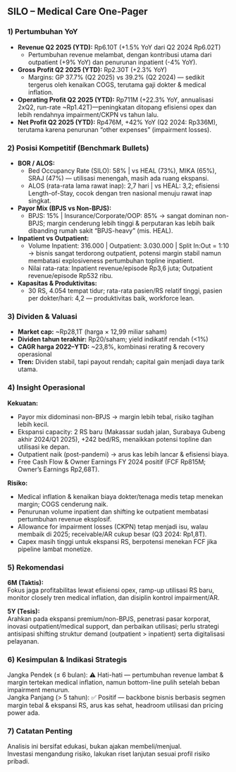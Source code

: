 ## SILO – Medical Care One-Pager

### 1) Pertumbuhan YoY
- **Revenue Q2 2025 (YTD):** Rp6.10T (+1.5% YoY dari Q2 2024 Rp6.02T)
  - Pertumbuhan revenue melambat, dengan kontribusi utama dari outpatient (+9% YoY) dan penurunan inpatient (-4% YoY).
- **Gross Profit Q2 2025 (YTD):** Rp2.30T (+2.3% YoY)
  - Margins: GP 37.7% (Q2 2025) vs 39.2% (Q2 2024) — sedikit tergerus oleh kenaikan COGS, terutama gaji dokter & medical inflation.
- **Operating Profit Q2 2025 (YTD):** Rp711M (+22.3% YoY, annualisasi 2xQ2, run-rate ~Rp1.42T)—peningkatan ditopang efisiensi opex dan lebih rendahnya impairment/CKPN vs tahun lalu.
- **Net Profit Q2 2025 (YTD):** Rp476M, +42% YoY (Q2 2024: Rp336M), terutama karena penurunan “other expenses” (impairment losses).

### 2) Posisi Kompetitif (Benchmark Bullets)
- **BOR / ALOS:**  
  - Bed Occupancy Rate (SILO): 58% | vs HEAL (73%), MIKA (65%), SRAJ (47%) — utilisasi menengah, masih ada ruang ekspansi.
  - ALOS (rata-rata lama rawat inap): 2,7 hari | vs HEAL: 3,2; efisiensi Length-of-Stay, cocok dengan tren nasional menuju rawat inap singkat.
- **Payor Mix (BPJS vs Non-BPJS):**
  - BPJS: 15% | Insurance/Corporate/OOP: 85% → sangat dominan non-BPJS; margin cenderung lebih tinggi & perputaran kas lebih baik dibanding rumah sakit “BPJS-heavy” (mis. HEAL).
- **Inpatient vs Outpatient:**
  - Volume Inpatient: 316.000 | Outpatient: 3.030.000 | Split In:Out = 1:10 → bisnis sangat terdorong outpatient, potensi margin stabil namun membatasi explosiveness pertumbuhan topline inpatient.
  - Nilai rata-rata: Inpatient revenue/episode Rp3,6 juta; Outpatient revenue/episode Rp532 ribu.
- **Kapasitas & Produktivitas:**
  - 30 RS, 4.054 tempat tidur; rata-rata pasien/RS relatif tinggi, pasien per dokter/hari: 4,2 — produktivitas baik, workforce lean.

### 3) Dividen & Valuasi
- **Market cap:** ~Rp28,1T (harga × 12,99 miliar saham)
- **Dividen tahun terakhir:** Rp20/saham; yield indikatif rendah (<1%)
- **CAGR harga 2022–YTD:** ~23,8%, kombinasi rerating & recovery operasional
- **Tren:** Dividen stabil, tapi payout rendah; capital gain menjadi daya tarik utama.

### 4) Insight Operasional
**Kekuatan:**
- Payor mix didominasi non-BPJS → margin lebih tebal, risiko tagihan lebih kecil.
- Ekspansi capacity: 2 RS baru (Makassar sudah jalan, Surabaya Gubeng akhir 2024/Q1 2025), +242 bed/RS, menaikkan potensi topline dan utilisasi ke depan.
- Outpatient naik (post-pandemi) → arus kas lebih lancar & efisiensi biaya.
- Free Cash Flow & Owner Earnings FY 2024 positif (FCF Rp815M; Owner’s Earnings Rp2,68T).

**Risiko:**
- Medical inflation & kenaikan biaya dokter/tenaga medis tetap menekan margin; COGS cenderung naik.
- Penurunan volume inpatient dan shifting ke outpatient membatasi pertumbuhan revenue eksplosif.
- Allowance for impairment losses (CKPN) tetap menjadi isu, walau membaik di 2025; receivable/AR cukup besar (Q3 2024: Rp1,8T).
- Capex masih tinggi untuk ekspansi RS, berpotensi menekan FCF jika pipeline lambat monetize.

### 5) Rekomendasi
**6M (Taktis):**  
Fokus jaga profitabilitas lewat efisiensi opex, ramp-up utilisasi RS baru, monitor closely tren medical inflation, dan disiplin kontrol impairment/AR.

**5Y (Tesis):**  
Arahkan pada ekspansi premium/non-BPJS, penetrasi pasar korporat, inovasi outpatient/medical support, dan perbaikan utilisasi; perlu strategi antisipasi shifting struktur demand (outpatient > inpatient) serta digitalisasi pelayanan.

### 6) Kesimpulan & Indikasi Strategis
Jangka Pendek (≤ 6 bulan): ⚠️ Hati-hati — pertumbuhan revenue lambat & margin tertekan medical inflation, namun bottom-line pulih setelah beban impairment menurun.  
Jangka Panjang (> 5 tahun): ✅ Positif — backbone bisnis berbasis segmen margin tebal & ekspansi RS, arus kas sehat, headroom utilisasi dan pricing power ada.

### 7) Catatan Penting
Analisis ini bersifat edukasi, bukan ajakan membeli/menjual.  
Investasi mengandung risiko, lakukan riset lanjutan sesuai profil risiko pribadi.